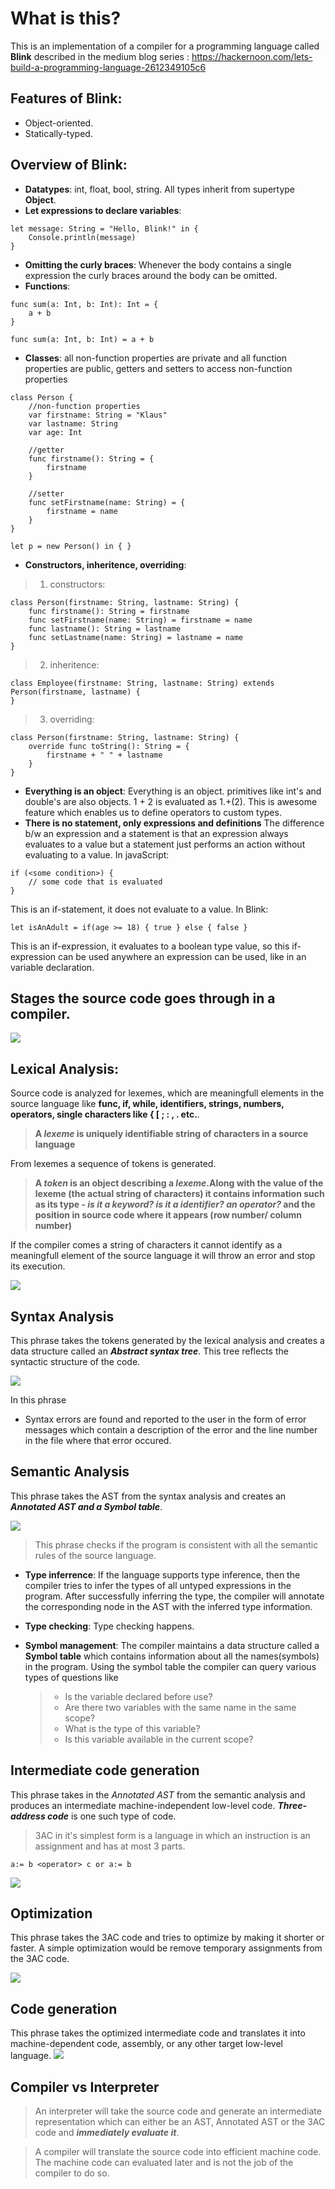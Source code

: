 # What is this?
This is an implementation of a compiler for a programming language called <b>Blink</b> described in the medium blog series : https://hackernoon.com/lets-build-a-programming-language-2612349105c6

## Features of Blink:
* Object-oriented.
* Statically-typed.

## Overview of Blink:
* <b>Datatypes</b>: int, float, bool, string. All types inherit from supertype <b>Object</b>.
* <b>Let expressions to declare variables</b>: 
```
let message: String = "Hello, Blink!" in {
    Console.println(message)
}
```
* <b>Omitting the curly braces</b>: Whenever the body contains a single expression the curly braces around the body can be omitted.
* <b>Functions</b>: 
```
func sum(a: Int, b: Int): Int = {
    a + b
}
```
```
func sum(a: Int, b: Int) = a + b
```
* <b>Classes</b>: all non-function properties are private and all function properties are public, getters and setters to access non-function properties
```
class Person {
    //non-function properties
    var firstname: String = "Klaus"
    var lastname: String
    var age: Int

    //getter
    func firstname(): String = {
        firstname
    }

    //setter
    func setFirstname(name: String) = {
        firstname = name
    }
}

let p = new Person() in { }
```
* <b>Constructors, inheritence, overriding</b>:
> 1. constructors:
```
class Person(firstname: String, lastname: String) {
    func firstname(): String = firstname
    func setFirstname(name: String) = firstname = name
    func lastname(): String = lastname
    func setLastname(name: String) = lastname = name
}
```
> 2. inheritence:
```
class Employee(firstname: String, lastname: String) extends Person(firstname, lastname) {
}
```
> 3. overriding:
```
class Person(firstname: String, lastname: String) {
    override func toString(): String = {
        firstname + " " + lastname
    }
}
```
* <b>Everything is an object</b>: Everything is an object. primitives like int's and double's are also objects. 1 + 2 is evaluated as 1.+(2). This is awesome feature which enables us to define operators to custom types.
* <b>There is no statement, only expressions and definitions</b>
The difference b/w an expression and a statement is that an expression always evaluates to a value but a statement just performs an action without evaluating to a value.
In javaScript:
```
if (<some condition>) {
    // some code that is evaluated
}
```
This is an if-statement, it does not evaluate to a value.
In Blink:
```
let isAnAdult = if(age >= 18) { true } else { false }
```
This is an if-expression, it evaluates to a boolean type value, so this if-expression can be used anywhere an expression can be used, like in an variable declaration.


## Stages the source code goes through in a compiler.
<img src="./images/compiler_stages.png" />

## Lexical Analysis:
Source code is analyzed for lexemes, which are meaningfull elements in the source language like <b>func, if, while, identifiers, strings, numbers, operators, single characters like { [ ; : , . etc.</b>.
> <b>A <i>lexeme</i> is uniquely identifiable string of characters in a source language</b>

From lexemes a sequence of tokens is generated.

> <b>A <i>token</i> is an object describing a <i>lexeme</i>.Along with the value of the lexeme (the actual string of characters) it contains information such as its type - <i>is it a keyword? is it a identifier? an operator?</i> and the position in source code where it appears (row number/ column number)</b>

If the compiler comes a string of characters it cannot identify as a meaningfull element of the source language it will throw an error and stop its execution.

<img src="./images/lexical_analysis.png"/>

## Syntax Analysis
This phrase takes the tokens generated by the lexical analysis and creates a data structure called an <b><i>Abstract syntax tree</i></b>. This tree reflects the syntactic structure of the code.

<img src="./images/syntax_analysis.png"/>

In this phrase
* Syntax errors are found and reported to the user in the form of error messages which contain a description of the error and the line number in the file where that error occured.

## Semantic Analysis
This phrase takes the AST from the syntax analysis and creates an <i><b>Annotated AST and a Symbol table</b></i>.

<img src="./images/semantic_analysis.png"/>

> This phrase checks if the program is consistent with all the semantic rules of the source language.

* <b>Type inferrence</b>: If the language supports type inference, then the compiler tries to infer the types of all untyped expressions in the program. After successfully inferring the type, the compiler will annotate the corresponding node in the AST with the inferred type information.

* <b>Type checking</b>: Type checking happens.

* <b>Symbol management</b>: The compiler maintains a data structure called a <b>Symbol table</b> which contains information about all the names(symbols) in the program. Using the symbol table the compiler can query various types of questions like
    > * Is the variable declared before use?
    > * Are there two variables with the same name in the same scope?
    > * What is the type of this variable?
    > * Is this variable available in the current scope?


## Intermediate code generation
This phrase takes in the <i>Annotated AST</i> from the semantic analysis and produces an intermediate machine-independent low-level code. <b><i>Three-address code</i></b> is one such type of code.

> 3AC in it's simplest form is a language in which an instruction is an assignment and has at most 3 parts.

```
a:= b <operator> c or a:= b
```

<img src="./images/intermediate_code_generation.png"/>

## Optimization
This phrase takes the 3AC code and tries to optimize by making it shorter or faster. A simple optimization would be remove temporary assignments from the 3AC code.

<img src="./images/optimization.png"/>

## Code generation
This phrase takes the optimized intermediate code and translates it into machine-dependent code, assembly, or any other target low-level language.
<img src="./images/code_generation.png"/>

## Compiler vs Interpreter
> An interpreter will take the source code and generate an intermediate representation which can either be an AST, Annotated AST or the 3AC code and <b><i>immediately evaluate it</i></b>.

> A compiler will translate the source code into efficient machine code. The machine code can evaluated later and is not the job of the compiler to do so.